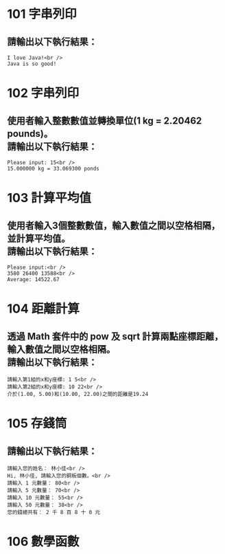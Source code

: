 # 101 字串列印
## 請輸出以下執行結果：<br />
    I love Java!<br />
    Java is so good!

# 102 字串列印
## 使用者輸入整數數值並轉換單位(1 kg = 2.20462 pounds)。<br />請輸出以下執行結果：<br />
    Please input: 15<br />
    15.000000 kg = 33.069300 ponds

# 103 計算平均值
## 使用者輸入3個整數數值，輸入數值之間以空格相隔，並計算平均值。<br />請輸出以下執行結果：<br />
    Please input:<br />
    3580 26400 13588<br />
    Average: 14522.67

# 104 距離計算
## 透過 Math 套件中的 pow 及 sqrt 計算兩點座標距離，輸入數值之間以空格相隔。<br />請輸出以下執行結果：<br />
    請輸入第1組的x和y座標: 1 5<br />
    請輸入第2組的x和y座標: 10 22<br />
    介於(1.00, 5.00)和(10.00, 22.00)之間的距離是19.24

# 105 存錢筒
## 請輸出以下執行結果：<br />
    請輸入您的姓名： 林小佳<br />
    Hi, 林小佳, 請輸入您的銅板個數。<br />
    請輸入 1 元數量： 80<br />
    請輸入 5 元數量： 70<br />
    請輸入 10 元數量： 55<br />
    請輸入 50 元數量： 38<br />
    您的錢總共有： 2 千 8 百 8 十 0 元

# 106 數學函數
